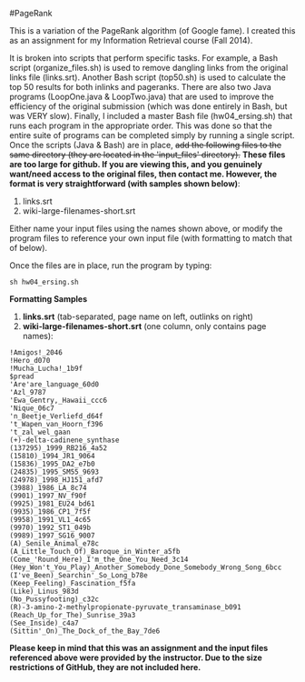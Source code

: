 #PageRank

This is a variation of the PageRank algorithm (of Google fame). I created this
as an assignment for my Information Retrieval course (Fall 2014).

It is broken into scripts that perform specific tasks. For
example, a Bash script (organize_files.sh) is used to remove dangling links from
the original links file (links.srt). Another Bash script (top50.sh) is used to
calculate the top 50 results for both inlinks and pageranks. There are also two
Java programs (LoopOne.java & LoopTwo.java) that are used to improve the
efficiency of the original submission (which was done entirely in Bash, but was
VERY slow). Finally, I included a master Bash file (hw04_ersing.sh) that runs
each program in the appropriate order. This was done so that the entire suite of
programs can be completed simply by running a single script. Once the scripts
(Java & Bash) are in place, ~~add the following files to the same directory (they
are located in the 'input_files' directory).~~ **These files are too large for github.
If you are viewing this, and you genuinely want/need access to the original files,
then contact me. However, the format is very straightforward (with samples shown
below)**:

1. links.srt
2. wiki-large-filenames-short.srt

Either name your input files using the names shown above, or modify the program
files to reference your own input file (with formatting to match that of below).

Once the files are in place, run the program by typing: 

```
sh hw04_ersing.sh
```

**Formatting Samples**

1. **links.srt** (tab-separated, page name on left, outlinks on right)
2. **wiki-large-filenames-short.srt** (one column, only contains page names):

```
!Amigos!_2046
!Hero_d070
!Mucha_Lucha!_1b9f
$pread
'Are'are_language_60d0
'Azl_9787
'Ewa_Gentry,_Hawaii_ccc6
'Nique_06c7
'n_Beetje_Verliefd_d64f
't_Wapen_van_Hoorn_f396
't_zal_wel_gaan
(+)-delta-cadinene_synthase
(137295)_1999_RB216_4a52
(15810)_1994_JR1_9064
(15836)_1995_DA2_e7b0
(24835)_1995_SM55_9693
(24978)_1998_HJ151_afd7
(3988)_1986_LA_8c74
(9901)_1997_NV_f90f
(9925)_1981_EU24_bd61
(9935)_1986_CP1_7f5f
(9958)_1991_VL1_4c65
(9970)_1992_ST1_049b
(9989)_1997_SG16_9007
(A)_Senile_Animal_e78c
(A_Little_Touch_Of)_Baroque_in_Winter_a5fb
(Come_'Round_Here)_I'm_the_One_You_Need_3c14
(Hey_Won't_You_Play)_Another_Somebody_Done_Somebody_Wrong_Song_6bcc
(I've_Been)_Searchin'_So_Long_b78e
(Keep_Feeling)_Fascination_f5fa
(Like)_Linus_983d
(No_Pussyfooting)_c32c
(R)-3-amino-2-methylpropionate-pyruvate_transaminase_b091
(Reach_Up_for_The)_Sunrise_39a3
(See_Inside)_c4a7
(Sittin'_On)_The_Dock_of_the_Bay_7de6
```

**Please keep in mind that this was an assignment and the input files referenced
above were provided by the instructor. Due to the size restrictions of GitHub, they
are not included here.**
